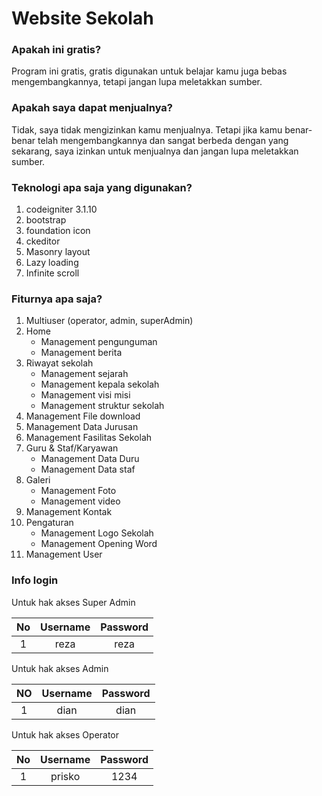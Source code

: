 # Website Sekolah

### Apakah ini gratis?
Program ini gratis, gratis digunakan untuk belajar kamu juga bebas mengembangkannya, tetapi jangan lupa meletakkan sumber.
### Apakah saya dapat menjualnya?
Tidak, saya tidak mengizinkan kamu menjualnya. Tetapi jika kamu benar-benar telah mengembangkannya dan sangat berbeda dengan yang sekarang, saya izinkan untuk menjualnya dan jangan lupa meletakkan sumber.

### Teknologi apa saja yang digunakan?
1. codeigniter 3.1.10
2. bootstrap
3. foundation icon
4. ckeditor
5. Masonry layout
6. Lazy loading
7. Infinite scroll

### Fiturnya apa saja?
1. Multiuser (operator, admin, superAdmin)
2. Home
	- Management pengunguman
	- Management berita
3. Riwayat sekolah
	- Management sejarah
	- Management kepala sekolah
	- Management visi misi
	- Management struktur sekolah
4. Management File download
5. Management Data Jurusan
6. Management Fasilitas Sekolah
7. Guru & Staf/Karyawan
	- Management Data Duru
	- Management Data staf
8. Galeri
	- Management Foto
	- Management video
9. Management Kontak
10. Pengaturan
	- Management Logo Sekolah
	- Management Opening Word
11. Management User

### Info login
Untuk hak akses Super Admin

**No**|**Username**|**Password**
:----:|:----:|:----:
1|reza|reza

Untuk hak akses Admin

**NO**|**Username**|**Password**
:----:|:----:|:----:
1|dian|dian

Untuk hak akses Operator

**No**|**Username**|**Password**
:----:|:----:|:----:
1|prisko|1234
